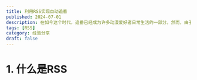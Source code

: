 ```yaml
---
title: 利用RSS实现自动追番
published: 2024-07-01
description: 在如今这个时代，追番已经成为许多动漫爱好者日常生活的一部分。然而，由于众所周知的原因，我们需要自行寻找资源。但是手动更新不仅耗时，而且容易错过最新的内容。本文将介绍如何利用RSS技术实现自动追番，让你轻松掌握最新的动画更新。
tags: [RSS]
category: 经验分享
draft: false
---
```


# 1. 什么是RSS

